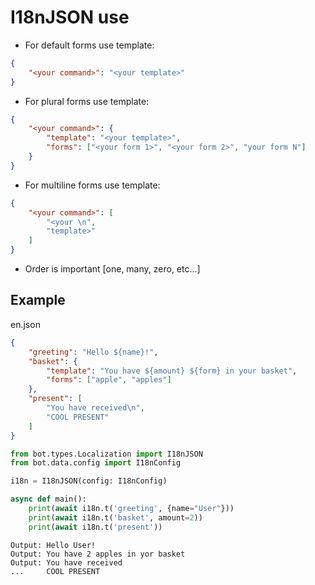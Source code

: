 # I18nJSON use

- For default forms use template:

```json
{
    "<your command>": "<your template>"
}
```

- For plural forms use template:

```json
{ 
    "<your command>": {
        "template": "<your template>",
        "forms": ["<your form 1>", "<your form 2>", "your form N"]
    }
}
```

- For multiline forms use template:

```json
{ 
    "<your command>": [
        "<your \n",
        "template>"
    ]
}
```

- Order is important [one, many, zero, etc...]

## Example

en.json

```json
{
    "greeting": "Hello ${name}!",
    "basket": {
        "template": "You have ${amount} ${form} in your basket",
        "forms": ["apple", "apples"]
    },
    "present": [
        "You have received\n",
        "COOL PRESENT"
    ]
}
```

```python
from bot.types.Localization import I18nJSON
from bot.data.config import I18nConfig

i18n = I18nJSON(config: I18nConfig)

async def main():
    print(await i18n.t('greeting', {name="User"}))
    print(await i18n.t('basket', amount=2))
    print(await i18n.t('present'))
```

```
Output: Hello User!
Output: You have 2 apples in yor basket
Output: You have received
...     COOL PRESENT
```
